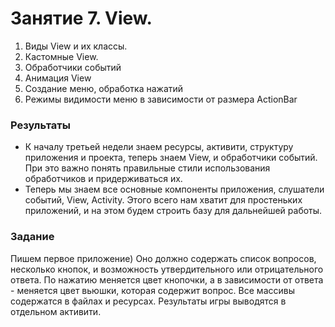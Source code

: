 ﻿# Занятие 7. View.

1. Виды View и их классы.
2. Кастомные View.
3. Обработчики событий 
4. Анимация View
5. Создание меню, обработка нажатий
6. Режимы видимости меню в зависимости от размера ActionBar

### Результаты
* К началу третьей недели знаем ресурсы, активити, структуру приложения и проекта, теперь знаем View, и обработчики событий. При это важно понять правильные стили использования обработчиков и придерживаться их. 
* Теперь мы знаем все основные компоненты приложения, слушатели событий, View, Activity. Этого всего нам хватит для простеньких приложений, и на этом будем строить базу для дальнейшей работы. 

### Задание 
Пишем первое приложение) 
Оно должно содержать список вопросов, несколько кнопок, и возможность утвердительного или отрицательного ответа. По нажатию меняется цвет кнопочки, а в зависимости от ответа - меняется цвет вьюшки, которая содержит вопрос. Все массивы содержатся в файлах и ресурсах. Результаты игры выводятся в отдельном активити. 





